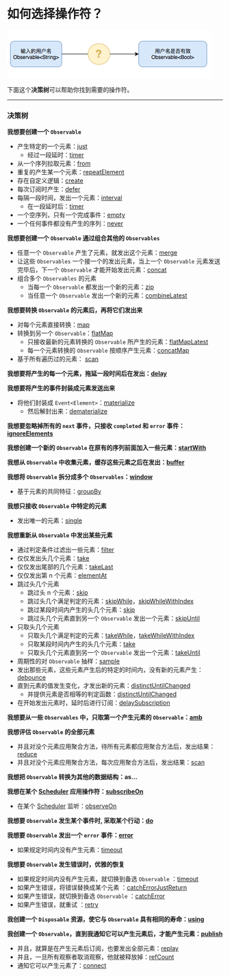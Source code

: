 # 如何选择操作符？

![](/assets/WhichOperator/WhichOperator.png)

下面这个**决策树**可以帮助你找到需要的操作符。

---

### 决策树

**我想要创建一个 `Observable`**
* 产生特定的一个元素：[just](decision_tree/just.md)
  * 经过一段延时：[timer](decision_tree/timer.md)
* 从一个序列拉取元素：[from](decision_tree/from.md)
* 重复的产生某一个元素：[repeatElement](decision_tree/repeatElement.md)
* 存在自定义逻辑：[create](decision_tree/create.md)
* 每次订阅时产生：[defer](decision_tree/defer.md)
* 每隔一段时间，发出一个元素：[interval](decision_tree/interval.md)
  * 在一段延时后：[timer](decision_tree/timer.md)
* 一个空序列，只有一个完成事件：[empty](decision_tree/empty.md)
* 一个任何事件都没有产生的序列：[never](decision_tree/never.md)


**我想要创建一个 `Observable` 通过组合其他的 `Observables`**
* 任意一个 `Observable` 产生了元素，就发出这个元素：[merge](decision_tree/merge.md)
* 让这些 `Observables` 一个接一个的发出元素，当上一个 `Observable` 元素发送完毕后，下一个  `Observable` 才能开始发出元素：[concat](decision_tree/concat.md)
* 组合多个 `Observables` 的元素
  * 当每一个 `Observable` 都发出一个新的元素：[zip](decision_tree/zip.md)
  * 当任意一个 `Observable` 发出一个新的元素：[combineLatest](decision_tree/combineLatest.md)


**我想要转换 `Observable` 的元素后，再将它们发出来**
* 对每个元素直接转换：[map](decision_tree/map.md)
* 转换到另一个 `Observable`：[flatMap](decision_tree/flatMap.md)
  * 只接收最新的元素转换的 `Observable` 所产生的元素：[flatMapLatest](decision_tree/flatMapLatest.md)
  * 每一个元素转换的 `Observable` 按顺序产生元素：[concatMap](decision_tree/concatMap.md)
* 基于所有遍历过的元素： [scan](decision_tree/scan.md)

**我想要将产生的每一个元素，拖延一段时间后在发出：[delay](decision_tree/delay.md)**

**我想要将产生的事件封装成元素发送出来**
* 将他们封装成 `Event<Element>`：[materialize](decision_tree/materialize.md)
  * 然后解封出来：[dematerialize](decision_tree/dematerialize.md)

**我想要忽略掉所有的 `next` 事件，只接收 `completed` 和 `error` 事件：[ignoreElements](decision_tree/ignoreElements.md)**

**我想创建一个新的 `Observable` 在原有的序列前面加入一些元素：[startWith](decision_tree/startWith.md)**

**我想从 `Observable` 中收集元素，缓存这些元素之后在发出：[buffer](decision_tree/buffer.md)**

**我想将 `Observable` 拆分成多个 `Observables`：[window](decision_tree/window.md)**
* 基于元素的共同特征：[groupBy](decision_tree/groupBy.md)

**我想只接收 `Observable` 中特定的元素**
* 发出唯一的元素：[single](decision_tree/single.md)

**我想重新从 `Observable` 中发出某些元素**
* 通过判定条件过滤出一些元素：[filter](decision_tree/filter.md)
* 仅仅发出头几个元素：[take](decision_tree/take.md)
* 仅仅发出尾部的几个元素：[takeLast](decision_tree/takeLast.md)
* 仅仅发出第 n 个元素：[elementAt](decision_tree/elementAt.md)
* 跳过头几个元素  
  * 跳过头 n 个元素：[skip](decision_tree/skip.md)
  * 跳过头几个满足判定的元素：[skipWhile](decision_tree/skipWhile.md)，[skipWhileWithIndex](decision_tree/skipWhile.md)
  * 跳过某段时间内产生的头几个元素：[skip](decision_tree/skip.md)
  * 跳过头几个元素直到另一个 `Observable` 发出一个元素：[skipUntil](decision_tree/skipUntil.md)
* 只取头几个元素
  * 只取头几个满足判定的元素：[takeWhile](decision_tree/takeWhile.md)，[takeWhileWithIndex](decision_tree/takeWhile.md)
  * 只取某段时间内产生的头几个元素：[take](decision_tree/take.md)
  * 只取头几个元素直到另一个 `Observable` 发出一个元素：[takeUntil](decision_tree/takeUntil.md)
* 周期性的对 `Observable` 抽样：[sample](decision_tree/sample.md)
* 发出那些元素，这些元素产生后的特定的时间内，没有新的元素产生：[debounce](decision_tree/debounce.md)
* 直到元素的值发生变化，才发出新的元素：[distinctUntilChanged](decision_tree/distinctUntilChanged.md)
  * 并提供元素是否相等的判定函数：[distinctUntilChanged](decision_tree/distinctUntilChanged.md)
* 在开始发出元素时，延时后进行订阅：[delaySubscription](decision_tree/delaySubscription.md)

**我想要从一些 `Observables` 中，只取第一个产生元素的 `Observable`：[amb](decision_tree/amb.md)**

**我想评估 `Observable` 的全部元素**
* 并且对没个元素应用聚合方法，待所有元素都应用聚合方法后，发出结果：[reduce](decision_tree/reduce.md)
* 并且对没个元素应用聚合方法，每次应用聚合方法后，发出结果：[scan](decision_tree/scan.md)

**我想把 `Observable` 转换为其他的数据结构：as...**

**我想在某个 [Scheduler](rxswift_core/schedulers.md) 应用操作符：[subscribeOn](decision_tree/subscribeOn.md)**
* 在某个 [Scheduler](rxswift_core/schedulers.md) 监听：[observeOn](decision_tree/observeOn.md)

**我想要 `Observable` 发生某个事件时, 采取某个行动：[do](decision_tree/do.md)**

**我想要 `Observable` 发出一个 `error` 事件：[error](decision_tree/error.md)**
* 如果规定时间内没有产生元素：[timeout](decision_tree/timeout.md)

**我想要 `Observable` 发生错误时，优雅的恢复**
* 如果规定时间内没有产生元素，就切换到备选 `Observable` ：[timeout](decision_tree/timeout.md)
* 如果产生错误，将错误替换成某个元素 ：[catchErrorJustReturn](decision_tree/catchError.md)
* 如果产生错误，就切换到备选 `Observable` ：[catchError](decision_tree/catchError.md)
* 如果产生错误，就重试 ：[retry](decision_tree/retry.md)

**我创建一个 `Disposable` 资源，使它与 `Observable` 具有相同的寿命：[using](decision_tree/using.md)**

**我创建一个 `Observable`，直到我通知它可以产生元素后，才能产生元素：[publish](decision_tree/publish.md)**
* 并且，就算是在产生元素后订阅，也要发出全部元素：[replay](decision_tree/replay.md)
* 并且，一旦所有观察者取消观察，他就被释放掉：[refCount](decision_tree/refCount.md)
* 通知它可以产生元素了：[connect](decision_tree/connect.md)
